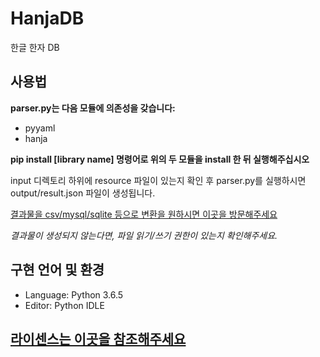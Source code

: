 # HanjaDB
한글 한자 DB

## 사용법
**parser.py는 다음 모듈에 의존성을 갖습니다:**
 - pyyaml
 - hanja
 
**pip install [library name] 명령어로 위의 두 모듈을 install 한 뒤 실행해주십시오**

input 디렉토리 하위에 resource 파일이 있는지 확인 후 parser.py를 실행하시면 output/result.json 파일이 생성됩니다.

[결과물을 csv/mysql/sqlite 등으로 변환을 원하시면 이곳을 방문해주세요](https://numidian.io/convert/json/to/sqlite)

*결과물이 생성되지 않는다면, 파일 읽기/쓰기 권한이 있는지 확인해주세요.*

## 구현 언어 및 환경
 - Language: Python 3.6.5
 - Editor: Python IDLE
 
## [라이센스는 이곳을 참조해주세요](/LICENSE)